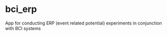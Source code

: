 # bci_erp
App for conducting ERP (event related potential) experiments in conjunction with BCI systems

